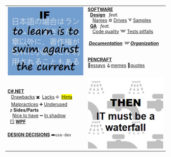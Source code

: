 <table>
 <tr valign="top">
    <td width="50%">
      <picture><img src="README+/_rsc/_img/memes/learn_is_swim.jpg" alt="If to learn is to swim against the current ..." /><picture>
    </td><td width="50%">
     <a href="README+/software/ArcDeco"><b>SOFTWARE</b></a><br/>
     <div>&nbsp;&nbsp;<a href="README+/software/design/"><b>Design</b></a>&nbsp;&nbsp;&nbsp;<i>feat.</i></div>
     &nbsp;&nbsp;&nbsp;&nbsp;<a href="README+/software/design/names">Names</a>
     ⚙️
      <a href="README+/software/design/drive/">Drives</a>
     ➰
     <a href="README+/software/design/samples">Samples</a><br/>
     <div>&nbsp;&nbsp;<a href="README+/software/QA/"><b>QA</b></a>&nbsp;&nbsp;&nbsp;<i>feat.</i></div>
      &nbsp;&nbsp;&nbsp;&nbsp;<a href="README+/software/QA/README+/code-quality.md">Code quality</a> 
    ➿
     <a href="README+/software/QA/README+/tests-pitfalls.md">Tests pitfalls</a>    
     <h6>&nbsp;<a href="README+/software/docu"><b>Documentation</b></a>
     ➿
     <a href="README+/software/mngmnt"><b>Organization</b></a>
     </h6>
     <a href="README+/pencraft"><b>PENCRAFT</b></a><br/>
      🥱<a href="README+/pencraft/README+/essays/README.md">essays</a> 🪝<a href="README+/pencraft/README+/memes">memes</a> 🥨<a href="README+/pencraft/README+/quotes/README.md">quotes</a>
     </td>
</tr><tr></tr><tr><td>
<a href="README+/.net/"><b>C#.NET</b></a><br/>
&nbsp;&nbsp;&nbsp;<a href="README+/.net/README+/cs-drawbacks.md">Drawbacks</a>&nbsp;✖️&nbsp;
<a href="README+/.net/README+/cs-lacks.md">Lacks</a>&nbsp;➗&nbsp;
  <a href="README+/.net/README+/cs-hints.md"><mark>Hints</mark></a>
 <br/>
&nbsp;&nbsp;&nbsp;<a href="README+/.net/README+/cs-malpractice.md">Malpractices</a>&nbsp;➕&nbsp;<a href="README+/.net/README+/cs-feat_underused.md">Underused</a>
 <br />
 &nbsp;&nbsp;<b>♯</b>&nbsp;<b>Sides/Parts</b>
   <br/>
&nbsp;&nbsp;&nbsp;&nbsp;<a href="README+/.net/README+/parts/cs-lacks-parts.md">Nice to have</a>&nbsp;➖&nbsp;<a href="README+/.net/README+/parts/cs-feat_shadow.md">In shadow</a><br/>
  &nbsp;&nbsp;🪟&nbsp;<a href="README+/.net/README+/wpf"><b>WPF</b></a><br/>
      <br/>
     <b><a href="https://github.com/Kyriosity/use-dev/blob/main/README+/decisions">DESIGN DECISIONS</a></b>&nbsp;➡️<code>use-dev</code>
</td><td>
      <picture><img src="README+/_rsc/_img/memes/IT_is_waterfall.jpg" alt="... then IT must be a waterfall" /><picture>
     </td>
</table>
